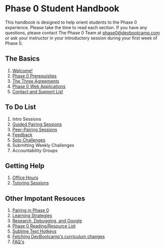 # Phase 0 Student Handbook


This handbook is designed to help orient students to the Phase 0 experience. Please take the time to read each section. If you have any questions, please contact The Phase 0 Team at [phase0@devbootcamp.com](mailto:phase0@devbootcamp.com) or ask your instructor in your introductory session during your first week of Phase 0.

## The Basics 

1. [Welcome!](overview.md)
2. [Phase 0 Prerequisites](phase-0-prerequisites.md)
3. [The Three Agreements](three-agreements.md)
4. [Phase 0 Web Applications](p0-web-apps.md)
5. [Contact and Support List](contact-and-support-list.md)

## To Do List 

1. Intro Sessions
2. [Guided Pairing Sessions](guided-pairing-sessions.md)
3. [Peer-Pairing Sessions](peer-pairing-sessions.md)
4. [Feedback](feedback.md)
5. [Solo Challenges](solo-challenges.md)
6. Submitting Weekly Challenges
7. Accountability Groups

## Getting Help 

1. [Office Hours](office-hours.md)
2. [Tutoring Sessions](tutoring.md)

## Other Impotant Resouces 

1. [Pairing in Phase 0](pairing-in-phase-0.md)
2. [Learning Strategies](learning-strategies.md)
3. [Research, Debugging, and Google](research-debugging-and-google.md)
4. [Phase 0 Reading/Resource List](resources.md)
5. [Sublime Text Hotkeys](hotkeys.md)
6. [Fetching DevBootcamp's curriculum changes](fetching-changes.md)
7. [FAQ's](FAQ.md)
